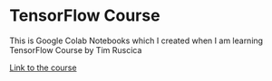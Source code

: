 # TensorFlow Course

This is Google Colab Notebooks which I created when I am learning TensorFlow Course by Tim Ruscica

[Link to the course](https://www.youtube.com/watch?v=tPYj3fFJGjk&t=2518s&ab_channel=freeCodeCamp.org "TensorFlow Course")

